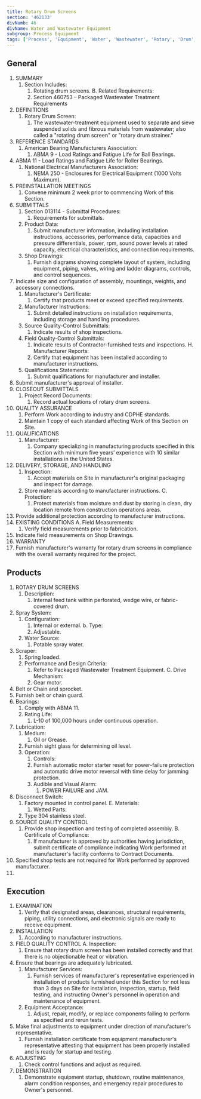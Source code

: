 ```yaml
---
title: Rotary Drum Screens
section: '462133'
divNumb: 46
divName: Water and Wastewater Equipment
subgroup: Process Equipment
tags: ['Process', 'Equipment', 'Water', 'Wastewater', 'Rotary', 'Drum', 'Screens']
--- 
```

## General

1. SUMMARY
   1. Section Includes:
      1. Rotating drum screens. B. Related Requirements:
      1. Section 460753 – Packaged Wastewater Treatment Requirements
2. DEFINITIONS
   1. Rotary Drum Screen:
      1. The wastewater-treatment equipment used to separate and sieve suspended solids and fibrous materials from wastewater; also called a "rotating drum screen" or "rotary drum strainer."
3. REFERENCE STANDARDS
   1. American Bearing Manufacturers Association:
      1. ABMA 9 - Load Ratings and Fatigue Life for Ball Bearings.
2. ABMA 11 - Load Ratings and Fatigue Life for Roller Bearings.
   1. National Electrical Manufacturers Association:
      1. NEMA 250 - Enclosures for Electrical Equipment (1000 Volts Maximum).
4. PREINSTALLATION MEETINGS
   1. Convene minimum 2 week prior to commencing Work of this Section.
5. SUBMITTALS
   1. Section 013114 - Submittal Procedures:
      1. Requirements for submittals.
   1. Product Data:
      1. Submit manufacturer information, including installation instructions, accessories, performance data, capacities and pressure differentials, power, rpm, sound power levels at rated capacity, electrical characteristics, and connection requirements.
   1. Shop Drawings:
      1. Furnish diagrams showing complete layout of system, including equipment, piping, valves, wiring and ladder diagrams, controls, and control sequences.
2. Indicate size and configuration of assembly, mountings, weights, and accessory connections.
   1. Manufacturer's Certificate:
      1. Certify that products meet or exceed specified requirements.
   1. Manufacturer Instructions:
      1. Submit detailed instructions on installation requirements, including storage and handling procedures.
   1. Source Quality-Control Submittals:
      1. Indicate results of shop inspections.
   1. Field Quality-Control Submittals:
      1. Indicate results of Contractor-furnished tests and inspections. H. Manufacturer Reports:
      1. Certify that equipment has been installed according to manufacturer
instructions.
   1. Qualifications Statements:
      1. Submit qualifications for manufacturer and installer.
2. Submit manufacturer's approval of installer.
6. CLOSEOUT SUBMITTALS
   1. Project Record Documents:
      1. Record actual locations of rotary drum screens.
7. QUALITY ASSURANCE
   1. Perform Work according to industry and CDPHE standards.
   1. Maintain 1 copy of each standard affecting Work of this Section on Site.
8. QUALIFICATIONS
   1. Manufacturer:
      1. Company specializing in manufacturing products specified in this Section with minimum five years’ experience with 10 similar installations in the United States.
9. DELIVERY, STORAGE, AND HANDLING
   1. Inspection:
      1. Accept materials on Site in manufacturer's original packaging and inspect for damage.
   1. Store materials according to manufacturer instructions. C. Protection:
      1. Protect materials from moisture and dust by storing in clean, dry location remote from construction operations areas.
2. Provide additional protection according to manufacturer instructions.
10. EXISTING CONDITIONS A. Field Measurements:
      1. Verify field measurements prior to fabrication.
2. Indicate field measurements on Shop Drawings.
11. WARRANTY
   1. Furnish manufacturer's warranty for rotary drum screens in compliance with the overall warranty required for the project.

## Products

1. ROTARY DRUM SCREENS 
   1. Description:
      1. Internal feed tank within perforated, wedge wire, or fabric-covered drum.
2. Spray System:
      1. Configuration:
         1. Internal or external. b. Type:
         1. Adjustable.
      1. Water Source:
         1. Potable spray water.
3. Scraper:
      1. Spring loaded.
   1. Performance and Design Criteria:
      1. Refer to Packaged Wastewater Treatment Equipment. C. Drive Mechanism:
      1. Gear motor.
2. Belt or Chain and sprocket.
3. Furnish belt or chain guard.
4. Bearings:
      1. Comply with ABMA 11.
      1. Rating Life:
         1. L-10 of 100,000 hours under continuous operation.
5. Lubrication:
      1. Medium:
         1. Oil or Grease.
      1. Furnish sight glass for determining oil level.
   1. Operation:
      1. Controls:
      1. Furnish automatic motor starter reset for power-failure protection and automatic drive motor reversal with time delay for jamming protection.
      1. Audible and Visual Alarm:
         1. POWER FAILURE and JAM.
2. Disconnect Switch:
      1. Factory mounted in control panel. E. Materials:
            1. Wetted Parts:
      1. Type 304 stainless steel.
2. SOURCE QUALITY CONTROL
   1. Provide shop inspection and testing of completed assembly. B. Certificate of Compliance:
      1. If manufacturer is approved by authorities having jurisdiction, submit certificate of compliance indicating Work performed at manufacturer's facility conforms to Contract Documents.
2. Specified shop tests are not required for Work performed by approved manufacturer.
1. 

## Execution

1. EXAMINATION
   1. Verify that designated areas, clearances, structural requirements, piping, utility connections, and electronic signals are ready to receive equipment.
2. INSTALLATION
   1. According to manufacturer instructions.
3. FIELD QUALITY CONTROL A. Inspection:
      1. Ensure that rotary drum screen has been installed correctly and that there is no objectionable heat or vibration.
2. Ensure that bearings are adequately lubricated.
   1. Manufacturer Services:
      1. Furnish services of manufacturer's representative experienced in installation of products furnished under this Section for not less than 3 days on Site for installation, inspection, startup, field testing, and instructing Owner's personnel in operation and maintenance of equipment.
   1. Equipment Acceptance:
      1. Adjust, repair, modify, or replace components failing to perform as specified and rerun tests.
2. Make final adjustments to equipment under direction of manufacturer's representative.
   1. Furnish installation certificate from equipment manufacturer's representative attesting that equipment has been properly installed and is ready for startup and testing.
4. ADJUSTING
   1. Check control functions and adjust as required.
5. DEMONSTRATION
   1. Demonstrate equipment startup, shutdown, routine maintenance, alarm condition responses, and emergency repair procedures to Owner's personnel.



